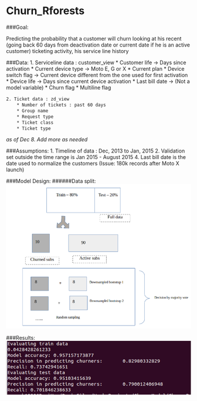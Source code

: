 # Churn_Rforests
###Goal:

Predicting the probability that a customer will churn looking at 
his recent (going back 60 days from deactivation date or current date
if he is an active customer) ticketing activity, his service line history

###Data:
	1. Serviceline data : customer_view
		* Customer life -> Days since activation
		* Current device type -> Moto E, G or X 
		* Current plan 
		* Device switch flag -> Current device different from the one 
			used for first activation
		* Device life -> Days since current device activation
		* Last bill date -> (Not a model variable)
		* Churn flag
		* Multiline flag
		
		
	2. Ticket data : zd_view
		* Number of tickets : past 60 days 
		* Group name
		* Request type
		* Ticket class
		* Ticket type

*as of Dec 8. Add more as needed*	
	

###Assumptions:
	1. Timeline of data : Dec, 2013 to Jan, 2015
	2. Validation set outside the time range is Jan 2015 - August 2015
	4. Last bill date is the date used to normalize the customers
		(Issue: 180k records after Moto X launch)
	
	
###Model Design:
######Data split: 
![Data split](/Screenshots/datasplit.png)


###Results:
![Results](/Screenshots/Result.png)
